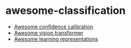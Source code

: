 # awesome-classification


* [Awesome confidence calibration](https://github.com/tor4z/awesome-classification/blob/master/confidence-calibration.md)
* [Awesome vision transformer](https://github.com/tor4z/awesome-classification/blob/master/vision-transformer.md)
* [Awesome learning representations](https://github.com/tor4z/awesome-classification/blob/master/learning_representations.md)
